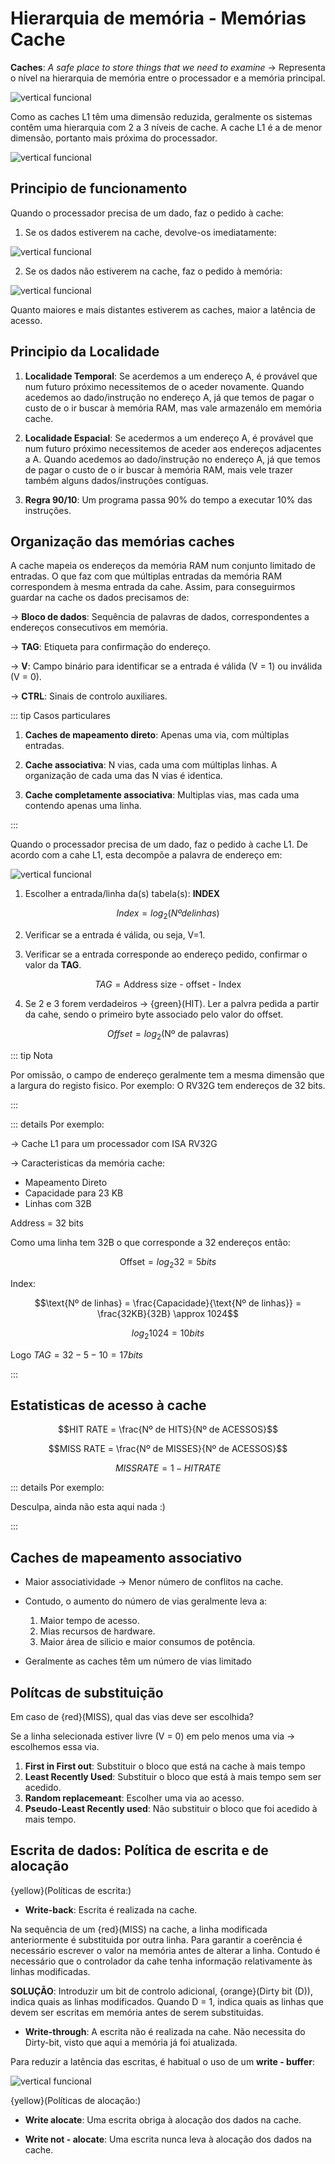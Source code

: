 # Hierarquia de memória - Memórias Cache

**Caches**: _A safe place to store things that we need to examine_ $\to$ Representa o nível na hierarquia de memória entre o processador e a memória principal.

![vertical funcional](./img/img8.png)

Como as caches L1 têm uma dimensão reduzida, geralmente os sistemas contêm uma hierarquia com 2 a 3 níveis de cache. A cache L1 é a de menor dimensão, portanto mais próxima do processador.

![vertical funcional](./img/img9.png)

## Principio de funcionamento

Quando o processador precisa de um dado, faz o pedido à cache:

1. Se os dados estiverem na cache, devolve-os imediatamente:

![vertical funcional](./img/img10.png)

2. Se os dados não estiverem na cache, faz o pedido à memória:

![vertical funcional](./img/img11.png)

Quanto maiores e mais distantes estiverem as caches, maior a latência de acesso.

## Principio da Localidade

1. **Localidade Temporal**: Se acerdemos a um endereço A, é provável que num futuro próximo necessitemos de o aceder novamente. Quando acedemos ao dado/instrução no endereço A, já que temos de pagar o custo de o ir buscar à memória RAM, mas vale armazenálo em memória cache.

2. **Localidade Espacial**: Se acedermos a um endereço A, é provável que num futuro próximo necessitemos de aceder aos endereços adjacentes a A. Quando acedemos ao dado/instrução no endereço A, já que temos de pagar o custo de o ir buscar à memória RAM, mais vele trazer também alguns dados/instruções contíguas.

3. **Regra 90/10**: Um programa passa 90% do tempo a executar 10% das instruções.

## Organização das memórias caches

A cache mapeia os endereços da memória RAM num conjunto limitado de entradas. O que faz com que múltiplas entradas da memória RAM correspondem à mesma entrada da cahe. Assim, para conseguirmos guardar na cache os dados precisamos de:

$\to$ **Bloco de dados**: Sequência de palavras de dados, correspondentes a endereços consecutivos em memória.

$\to$ **TAG**: Etiqueta para confirmação do endereço.

$\to$ **V**: Campo binário para identificar se a entrada é válida (V = 1) ou inválida (V = 0).

$\to$ **CTRL**: Sinais de controlo auxiliares.

::: tip Casos particulares

1. **Caches de mapeamento direto**: Apenas uma via, com múltiplas entradas.

2. **Cache associativa**: N vias, cada uma com múltiplas linhas. A organização de cada uma das N vias é identica.

3. **Cache completamente associativa**: Multiplas vias, mas cada uma contendo apenas uma linha.

:::

Quando o processador precisa de um dado, faz o pedido à cache L1. De acordo com a cahe L1, esta decompõe a palavra de endereço em:

![vertical funcional](./img/img12.png)

1. Escolher a entrada/linha da(s) tabela(s): **INDEX**

$$Index = log_2(Nº de linhas)$$

2. Verificar se a entrada é válida, ou seja, V=1.

3. Verificar se a entrada corresponde ao endereço pedido, confirmar o valor da **TAG**.

$$TAG = \text{Address size - offset - Index}$$

4. Se 2 e 3 forem verdadeiros $\to$ {green}(HIT). Ler a palvra pedida a partir da cahe, sendo o primeiro byte associado pelo valor do offset.

$$Offset = log_2(\text{Nº de palavras})$$

::: tip Nota

Por omissão, o campo de endereço geralmente tem a mesma dimensão que a largura do registo fisico. Por exemplo: O RV32G tem endereços de 32 bits.

:::

::: details Por exemplo:

$\to$ Cache L1 para um processador com ISA RV32G

$\to$ Caracteristicas da memória cache:

- Mapeamento Direto
- Capacidade para 23 KB
- Linhas com 32B

Address = 32 bits

Como uma linha tem 32B o que corresponde a 32 endereços então:

$$\text{Offset} = log_2 32 = 5 bits$$

Index:

$$\text{Nº de linhas} = \frac{Capacidade}{\text{Nº de linhas}} = \frac{32KB}{32B} \approx 1024$$

$$log_2 1024 = 10 bits$$

Logo $TAG = 32 - 5 - 10 = 17 bits$

:::

## Estatisticas de acesso à cache

$$HIT RATE = \frac{Nº de HITS}{Nº de ACESSOS}$$

$$MISS RATE = \frac{Nº de MISSES}{Nº de ACESSOS}$$

$$MISS RATE = 1 - HIT RATE$$

::: details Por exemplo:

Desculpa, ainda não esta aqui nada :)

:::

## Caches de mapeamento associativo

- Maior associatividade $\to$ Menor número de conflitos na cache.
- Contudo, o aumento do número de vias geralmente leva a:

  1. Maior tempo de acesso.
  2. Mias recursos de hardware.
  3. Maior área de silicio e maior consumos de potência.

- Geralmente as caches têm um número de vias limitado

## Polítcas de substituição

Em caso de {red}(MISS), qual das vias deve ser escolhida?

Se a linha selecionada estiver livre (V = 0) em pelo menos uma via $\to$ escolhemos essa via.

1. **First in First out**: Substituir o bloco que está na cache à mais tempo
2. **Least Recently Used**: Substituir o bloco que está à mais tempo sem ser acedido.
3. **Random replacemeant**: Escolher uma via ao acesso.
4. **Pseudo-Least Recently used**: Não substituir o bloco que foi acedido à mais tempo.

## Escrita de dados: Política de escrita e de alocação

{yellow}(Políticas de escrita:)

- **Write-back**: Escrita é realizada na cache.

Na sequência de um {red}(MISS) na cache, a linha modificada anteriormente é substituida por outra linha. Para garantir a coerência é necessário escrever o valor na memória antes de alterar a linha. Contudo é necessário que o controlador da cahe tenha informação relativamente às linhas modificadas.

**SOLUÇÃO**: Introduzir um bit de controlo adicional, {orange}(Dirty bit (D)), indica quais as linhas modificados.
Quando D = 1, indica quais as linhas que devem ser escritas em memória antes de serem substituidas.

- **Write-through**: A escrita não é realizada na cahe. Não necessita do Dirty-bit, visto que aqui a memória já foi atualizada.

Para reduzir a latência das escritas, é habitual o uso de um **write - buffer**:

![vertical funcional](./img/img13.png)

{yellow}(Políticas de alocação:)

- **Write alocate**: Uma escrita obriga à alocação dos dados na cache.

- **Write not - alocate**: Uma escrita nunca leva à alocação dos dados na cache.
